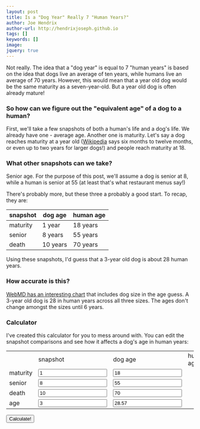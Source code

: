 ```yaml
---
layout: post
title: Is a "Dog Year" Really 7 "Human Years?"
author: Joe Hendrix
author-url: http://hendrixjoseph.github.io
tags: []
keywords: []
image:
jquery: true
---
```


Not really. The idea that a "dog year" is equal to 7 "human years" is based on the idea that dogs live an average of ten years, while humans live an average of 70 years. However, this would mean that a year old dog would be the same maturity as a seven-year-old. But a year old dog is often already mature!

### So how can we figure out the "equivalent age" of a dog to a human?

First, we'll take a few snapshots of both a human's life and a dog's life. We already have one - average age. Another one is maturity. Let's say a dog reaches maturity at a year old ([Wikipedia](https://en.wikipedia.org/wiki/Dog#Reproduction) says six months to twelve months, or even up to two years for larger dogs!) and people reach maturity at 18.

### What other snapshots can we take?

Senior age. For the purpose of this post, we'll assume a dog is senior at 8, while a human is senior at 55 (at least that's what restaurant menus say!)

There's probably more, but these three a probably a good start. To recap, they are:

snapshot | dog age | human age
--- | --- | ---
maturity | 1 year | 18 years
senior | 8 years | 55 years
death | 10 years | 70 years

Using these snapshots, I'd guess that a 3-year old dog is about 28 human years.

### How accurate is this?

[WebMD has an interesting chart](http://pets.webmd.com/dogs/how-to-calculate-your-dogs-age) that includes dog size in the age guess. A 3-year old dog is 28 in human years across all three sizes. The ages don't change amongst the sizes until 6 years.

### Calculator

I've created this calculator for you to mess around with. You can edit the snapshot comparisons and see how it affects a dog's age in human years:

<table>
<th><td>snapshot</td><td>dog age</td><td>human age</td></th>
<tr>
  <td>maturity</td>
  <td><input id="dog-maturity" type="number" value="1" required /></td>
  <td><input id="human-maturity" type="number" value="18" required /></td>
</tr><tr>
  <td>senior</td>
  <td><input id="dog-senior" type="number" value="8" required /></td>
  <td><input id="human-senior" type="number" value="55" required /></td>
</tr><tr>
  <td>death</td>
  <td><input id="dog-death" type="number" value="10" required /></td>
  <td><input id="human-death" type="number" value="70" required /></td>
</tr><tr>
  <td>age</td>
  <td><input id="dog-age" type="number" value="3" required /></td>
  <td><input id="human-age" type="number" value="28.57" /></td>
</tr>
</table>
<button id="update" type="button">Calculate!</button> 


<script>
$(document).ready(function(){
  $("#update").click(function(){
    var dm = $("#dog-maturity").val();
    var hm = $("#human-maturity").val();
    var ds = $("#dog-senior").val();
    var hs = $("#human-senior").val();
    var dd = $("#dog-death").val();
    var hd = $("#human-death").val();
    var da = $("#dog-age").val();
    var ha = 0;
    
    if(da <= dm) {
      ha = da * hm / dm;
    } else if (da <= ds) {
      ha = (hs - hm) * (da - dm) / (ds - dm) + hm;
    } else {
      ha = (hd - hs) * (da - ds) / (dd - ds) + hs;
    }
    
    $("#human-age").val(ha);
  }
});
</script>
